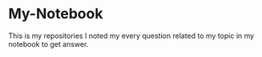 # My-Notebook
This is my repositories
I noted my every question related to my topic in my notebook to get answer.
